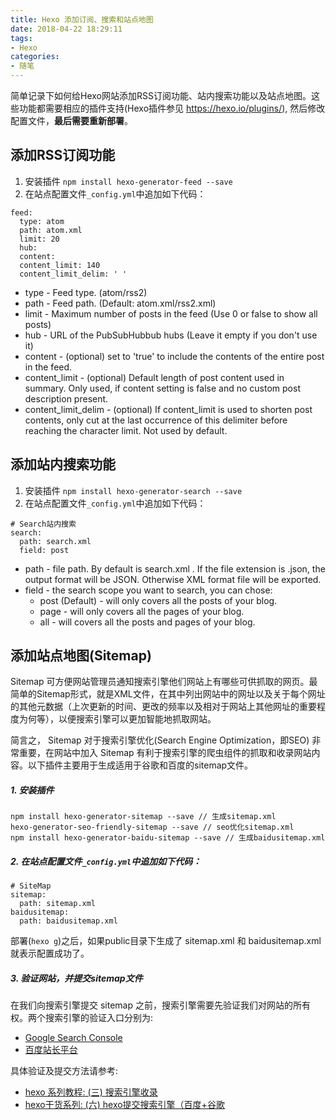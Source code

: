 ```yaml
---
title: Hexo 添加订阅、搜索和站点地图
date: 2018-04-22 18:29:11
tags:
- Hexo
categories:
- 随笔
---
```


简单记录下如何给Hexo网站添加RSS订阅功能、站内搜索功能以及站点地图。这些功能都需要相应的插件支持(Hexo插件参见 https://hexo.io/plugins/), 然后修改配置文件，**最后需要重新部署**。

## 添加RSS订阅功能

1. 安装插件
`npm install hexo-generator-feed --save`
2. 在站点配置文件`_config.yml`中追加如下代码：
```
feed:
  type: atom
  path: atom.xml
  limit: 20
  hub:
  content:
  content_limit: 140
  content_limit_delim: ' '
```
- type - Feed type. (atom/rss2)
- path - Feed path. (Default: atom.xml/rss2.xml)
- limit - Maximum number of posts in the feed (Use 0 or false to show all posts)
- hub - URL of the PubSubHubbub hubs (Leave it empty if you don't use it)
- content - (optional) set to 'true' to include the contents of the entire post in the feed.
- content_limit - (optional) Default length of post content used in summary. Only used, if content setting is false and no custom post description present.
- content_limit_delim - (optional) If content_limit is used to shorten post contents, only cut at the last occurrence of this delimiter before reaching the character limit. Not used by default.

## 添加站内搜索功能

1. 安装插件
`npm install hexo-generator-search --save`
2. 在站点配置文件`_config.yml`中追加如下代码：
```
# Search站内搜索
search:
  path: search.xml
  field: post
```
- path - file path. By default is search.xml . If the file extension is .json, the output format will be JSON. Otherwise XML format file will be exported.
- field - the search scope you want to search, you can chose:
    - post (Default) - will only covers all the posts of your blog.
    - page - will only covers all the pages of your blog.
    - all - will covers all the posts and pages of your blog.

## 添加站点地图(Sitemap)
Sitemap 可方便网站管理员通知搜索引擎他们网站上有哪些可供抓取的网页。最简单的Sitemap形式，就是XML文件，在其中列出网站中的网址以及关于每个网址的其他元数据（上次更新的时间、更改的频率以及相对于网站上其他网址的重要程度为何等），以便搜索引擎可以更加智能地抓取网站。

简言之， Sitemap 对于搜索引擎优化(Search Engine Optimization，即SEO) 非常重要，在网站中加入 Sitemap 有利于搜索引擎的爬虫组件的抓取和收录网站内容。以下插件主要用于生成适用于谷歌和百度的sitemap文件。 

##### 1. 安装插件
```
npm install hexo-generator-sitemap --save // 生成sitemap.xml
hexo-generator-seo-friendly-sitemap --save // seo优化sitemap.xml
npm install hexo-generator-baidu-sitemap --save // 生成baidusitemap.xml
```

##### 2. 在站点配置文件`_config.yml`中追加如下代码：
```
# SiteMap
sitemap:
  path: sitemap.xml
baidusitemap:
  path: baidusitemap.xml
```

部署(`hexo g`)之后，如果public目录下生成了 sitemap.xml 和 baidusitemap.xml 就表示配置成功了。

##### 3. 验证网站，并提交sitemap文件
在我们向搜索引擎提交 sitemap 之前，搜索引擎需要先验证我们对网站的所有权。两个搜索引擎的验证入口分别为:
- [Google Search Console](https://www.google.com/webmasters/tools/home?hl=zh-CN)
- [百度站长平台](https://ziyuan.baidu.com/dashboard/index)

具体验证及提交方法请参考:
- [hexo 系列教程: (三) 搜索引擎收录](http://selfmaking.top/2017/01/01/hexo-%E7%B3%BB%E5%88%97%E6%95%99%E7%A8%8B-%E4%B8%89-%E6%90%9C%E7%B4%A2%E5%BC%95%E6%93%8E%E6%94%B6%E5%BD%95/) 
- [hexo干货系列: (六) hexo提交搜索引擎（百度+谷歌](http://tengj.top/2016/03/14/hexo6seo/)


